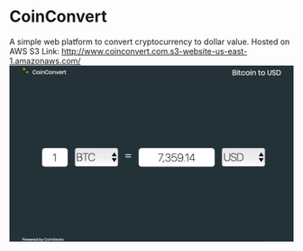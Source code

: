 # CoinConvert
A simple web platform to convert cryptocurrency to dollar value.
Hosted on AWS S3
Link: http://www.coinconvert.com.s3-website-us-east-1.amazonaws.com/
![Preview](https://github.com/Andxre/cryptoConvert/blob/master/coinconvert.png?raw=true)

